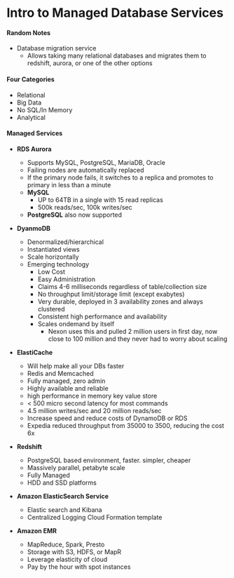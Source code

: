 Intro to Managed Database Services
==================================

#### Random Notes
* Database migration service
	* Allows taking many relational databases and migrates them to redshift, aurora, or one of the other options

#### Four Categories
* Relational
* Big Data
* No SQL/In Memory
* Analytical

#### Managed Services
* **RDS Aurora**
	* Supports MySQL, PostgreSQL, MariaDB, Oracle
	* Failing nodes are automatically replaced
	* If the primary node fails, it switches to a replica and promotes to primary in less than a minute
	* **MySQL**
		* UP to 64TB in a single with 15 read replicas
		* 500k reads/sec, 100k writes/sec
	* **PostgreSQL** also now supported

* **DyanmoDB**
	* Denormalized/hierarchical
	* Instantiated views
	* Scale horizontally
	* Emerging technology
		* Low Cost
		* Easy Administration
		* Claims 4-6 milliseconds regardless of table/collection size
		* No throughput limit/storage limit (except exabytes)
		* Very durable, deployed in 3 availability zones and always clustered
		* Consistent high performance and availability
		* Scales ondemand by itself
			* Nexon uses this and pulled 2 million users in first day, now close to 100 million and they never had to worry about scaling

* **ElastiCache**
	* Will help make all your DBs faster
	* Redis and Memcached
	* Fully managed, zero admin
	* Highly available and reliable
	* high performance in memory key value store
	* < 500 micro second latency for most commands
	* 4.5 million writes/sec and 20 million reads/sec
	* Increase speed and reduce costs of DynamoDB or RDS
	* Expedia reduced throughput from 35000 to 3500, reducing the cost 6x
* **Redshift**
	* PostgreSQL based environment, faster. simpler, cheaper
	* Massively parallel, petabyte scale
	* Fully Managed
	* HDD and SSD platforms
* **Amazon ElasticSearch Service**
	* Elastic search and Kibana
	* Centralized Logging Cloud Formation template
* **Amazon EMR**
	* MapReduce, Spark, Presto
	* Storage with S3, HDFS, or MapR
	* Leverage elasticity of cloud
	* Pay by the hour with spot instances
	
	